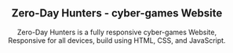 <div align="center">
  
  <br />

  <h2 align="center">Zero-Day Hunters - cyber-games Website</h2>

  Zero-Day Hunters is a fully responsive cyber-games Website, <br />Responsive for all devices, build using HTML, CSS, and JavaScript.

 

</div>

<br />